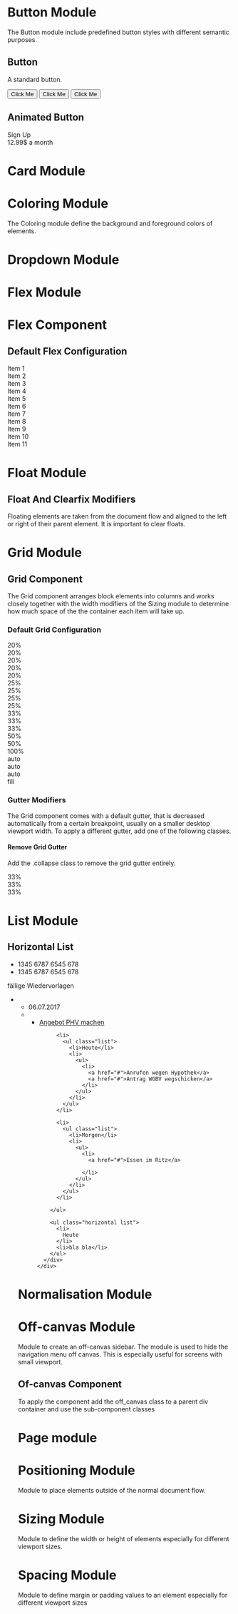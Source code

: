 

# Button Module

The Button module include predefined button styles with different semantic purposes.



## Button

A standard button.

<div class="buttons">
  <button class="button">Click Me</button>
  <button class="primary">Click Me</button>
  <button class="secondary">Click Me</button>
</div>


## Animated Button

<div class="animated button">
  <div class="content visible">Sign Up</div>
  <div class="content hidden">12.99$ a month</div>
</div>



# Card Module



# Coloring Module

The Coloring module define the background and foreground colors of elements.



<div class="">

</div>



# Dropdown Module



# Flex Module



# Flex Component

## Default Flex Configuration

<div class="flx">
  <div><div class="card">Item 1</div></div>
  <div><div class="card">Item 2</div></div>
  <div><div class="card">Item 3</div></div>
  <div><div class="card">Item 4</div></div>
  <div><div class="card">Item 5</div></div>
  <div><div class="card">Item 6</div></div>
  <div><div class="card">Item 7</div></div>
  <div><div class="card">Item 8</div></div>
  <div><div class="card">Item 9</div></div>
  <div><div class="card">Item 10</div></div>
  <div><div class="card">Item 11</div></div>
</div>



# Float Module



## Float And Clearfix Modifiers

Floating elements are taken from the document flow and aligned to the left or right of their parent element. It is
important to clear floats.



# Grid Module



## Grid Component

The Grid component arranges block elements into columns and works closely together with the width modifiers of the
Sizing module to determine how much space of the the container each item will take up.

### Default Grid Configuration

<div class="grid">
  <div class="w20">
    <div class="card">20%</div>
  </div>
   <div class="w20">
    <div class="card">20%</div>
  </div>
  <div class="w20">
    <div class="card">20%</div>
  </div>
  <div class="w20">
    <div class="card">20%</div>
  </div>
  <div class="w20">
    <div class="card">20%</div>
  </div>

  <div class="w25">
    <div class="card">25%</div>
  </div>
  <div class="w25">
    <div class="card">25%</div>
  </div>
  <div class="w25">
    <div class="card">25%</div>
  </div>
  <div class="w25">
    <div class="card">25%</div>
  </div>

  <div class="w33">
    <div class="card">33%</div>
  </div>
  <div class="w33">
    <div class="card">33%</div>
  </div>
  <div class="w33">
    <div class="card">33%</div>
  </div>

  <div class="w50">
    <div class="card">50%</div>
  </div>
  <div class="w50">
    <div class="card">50%</div>
  </div>

  <div class="w100">
    <div class="card">100%</div>
  </div>

  <div>
    <div class="card">auto</div>
  </div>

  <div>
    <div class="card">auto</div>
  </div>

  <div>
    <div class="card">auto</div>
  </div>

  <div class="fill">
    <div class="card">fill</div>
  </div>
</div>



### Gutter Modifiers

The Grid component comes with a default gutter, that is decreased automatically from a certain breakpoint, usually on a
smaller desktop viewport width. To apply a different gutter, add one of the following classes.


#### Remove Grid Gutter

Add the .collapse class to remove the grid gutter entirely.

<div class="grid collapse">
  <div class="w33">
    <div class="card">33%</div>
  </div>
  <div class="w33">
    <div class="card">33%</div>
  </div>
  <div class="w33">
    <div class="card">33%</div>
  </div>
</div>


# List Module



## Horizontal List

<div class="segment">
  <div class="content">
    <ul class="horizontal list">
      <li><div class="content">1345 6787 6545 678</div></li>
      <li><div class="content">1345 6787 6545 678</div></li>
    </ul>
  </div>
</div>

<div class="segment">
            <div class="content">
              <div class="header">fällige Wiedervorlagen</div>
            </div>
            <div class="content">
              <ul class="list">
                <li>
                  <ul class="list">
                    <li>06.07.2017</li>
                    <li>
                      <ul>
                        <li>
                          <a href="#">Angebot PHV machen</a>
                        </li>
                      </ul>
                    </li>
                  </ul>
                </li>

                <li>
                  <ul class="list">
                    <li>Heute</li>
                    <li>
                      <ul>
                        <li>
                          <a href="#">Anrufen wegen Hypothek</a>
                          <a href="#">Antrag WGBV wegschicken</a>
                        </li>
                      </ul>
                    </li>
                  </ul>
                </li>

                <li>
                  <ul class="list">
                    <li>Morgen</li>
                    <li>
                      <ul>
                        <li>
                          <a href="#">Essen im Ritz</a>

                        </li>
                      </ul>
                    </li>
                  </ul>
                </li>

              </ul>

              <ul class="horizontal list">
                <li>
                  Heute
                </li>
                <li>bla bla</li>
              </ul>
            </div>
          </div>



# Normalisation Module



# Off-canvas Module

Module to create an off-canvas sidebar. The module is used to hide the navigation menu off canvas. This is especially
useful for screens with small viewport.


## Of-canvas Component

To apply the component add the off_canvas class to a parent div container and use the sub-component classes


# Page module


# Positioning Module

 Module to place elements outside of the normal document flow.



# Sizing Module

 Module to define the width or height of elements especially for different viewport sizes.


# Spacing Module

Module to define margin or padding values to an element especially for different viewport sizes



